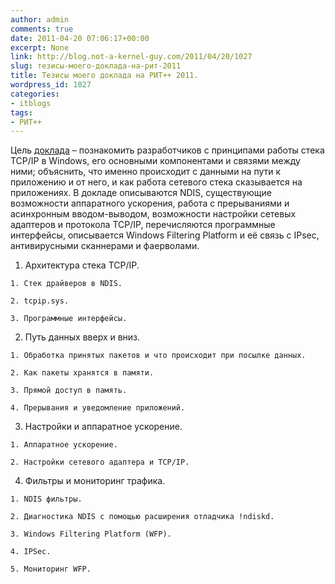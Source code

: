 ```yaml
---
author: admin
comments: true
date: 2011-04-20 07:06:17+00:00
excerpt: None
link: http://blog.not-a-kernel-guy.com/2011/04/20/1027
slug: тезисы-моего-доклада-на-рит-2011
title: Тезисы моего доклада на РИТ++ 2011.
wordpress_id: 1027
categories:
- itblogs
tags:
- РИТ++
---
```


Цель [доклада](http://ritconf.ru/2011/abstracts/770.html) – познакомить разработчиков с принципами работы стека TCP/IP в Windows, его основными компонентами и связями между ними; объяснить, что именно происходит с данными на пути к приложению и от него, и как работа сетевого стека сказывается на приложениях. В докладе описываются NDIS, существующие возможности аппаратного ускорения, работа с прерываниями и асинхронным вводом-выводом, возможности настройки сетевых адаптеров и протокола TCP/IP, перечисляются программные интерфейсы, описывается Windows Filtering Platform и её связь с IPsec, антивирусными сканнерами и фаерволами.

  1. Архитектура стека TCP/IP.

    1. Стек драйверов в NDIS.

    2. tcpip.sys.

    3. Программные интерфейсы.

  2. Путь данных вверх и вниз.

    1. Обработка принятых пакетов и что происходит при посылке данных.

    2. Как пакеты хранятся в памяти.

    3. Прямой доступ в память.

    4. Прерывания и уведомление приложений.

  3. Настройки и аппаратное ускорение.

    1. Аппаратное ускорение.

    2. Настройки сетевого адаптера и TCP/IP.

  4. Фильтры и мониторинг трафика.

    1. NDIS фильтры.

    2. Диагностика NDIS с помощью расширения отладчика !ndiskd.

    3. Windows Filtering Platform (WFP).

    4. IPSec.

    5. Мониторинг WFP.
